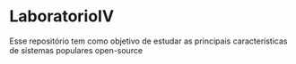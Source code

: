 # LaboratorioIV
Esse repositório tem como objetivo de estudar as principais características de sistemas populares open-source 
